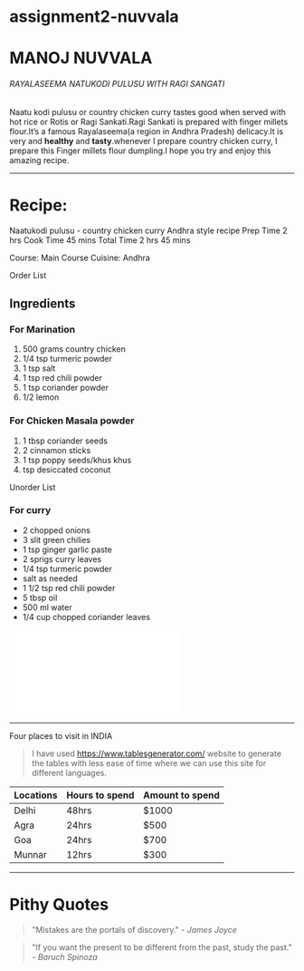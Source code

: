 # assignment2-nuvvala
# MANOJ NUVVALA
###### RAYALASEEMA NATUKODI PULUSU WITH RAGI SANGATI
Naatu kodi pulusu or country chicken curry tastes good when served with hot rice or Rotis or Ragi Sankati.Ragi Sankati is prepared with finger millets flour.It’s a famous Rayalaseema(a region in Andhra Pradesh) delicacy.It is very and **healthy** and **tasty**.whenever I prepare country chicken curry, I prepare this Finger millets flour dumpling.I hope you try and enjoy this amazing recipe.

*************************************

# Recipe:
Naatukodi pulusu - country chicken curry Andhra style recipe
Prep Time
2 hrs
Cook Time
45 mins
Total Time
2 hrs 45 mins
 
Course: Main Course
Cuisine: Andhra

Order List

## Ingredients
### For Marination
1. 500 grams country chicken
2. 1/4 tsp turmeric powder
3. 1 tsp salt
4. 1 tsp red chili powder
5. 1 tsp coriander powder
6. 1/2 lemon
### For Chicken Masala powder
1. 1 tbsp coriander seeds
2. 2 cinnamon sticks
3. 1 tsp poppy seeds/khus khus
4. tsp desiccated coconut

Unorder List

### For curry
* 2 chopped onions
* 3 slit green chilies
* 1 tsp ginger garlic paste
* 2 sprigs curry leaves
* 1/4 tsp turmeric powder
* salt as needed
* 1 1/2 tsp red chili powder
* 5 tbsp oil
* 500 ml water
* 1/4 cup chopped coriander leaves

![My picture](AboutMe.md)


----------------------------------------------------

Four places to visit in INDIA

> I have used https://www.tablesgenerator.com/ website to generate the tables with less ease of time where we can use this site for different languages.

| Locations | Hours to spend | Amount to spend |
|-----------|----------------|-----------------|
| Delhi     | 48hrs          | $1000           |
| Agra      | 24hrs          | $500            |
| Goa       | 24hrs          | $700            |
| Munnar    | 12hrs          | $300            |

-----------------------------------------------------

# Pithy Quotes


> "Mistakes are the portals of discovery."
> *- James Joyce*

>"If you want the present to be different from the past, study the past."
>*- Baruch Spinoza*


